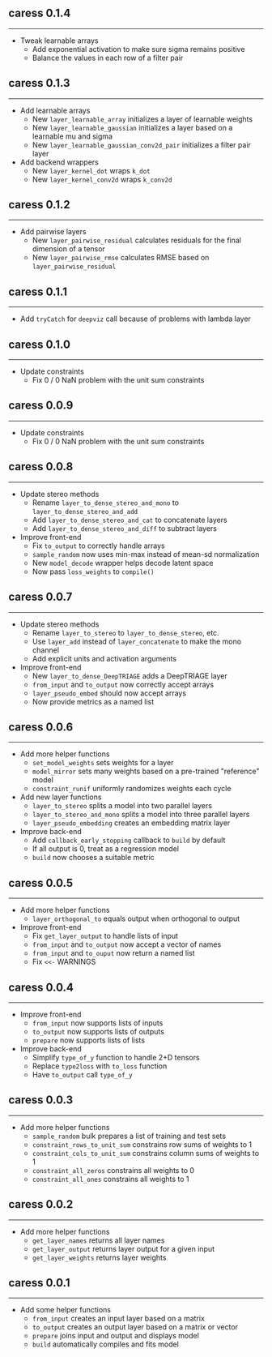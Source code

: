 ## caress 0.1.4
---------------------
* Tweak learnable arrays
    * Add exponential activation to make sure sigma remains positive
    * Balance the values in each row of a filter pair

## caress 0.1.3
---------------------
* Add learnable arrays
    * New `layer_learnable_array` initializes a layer of learnable weights
    * New `layer_learnable_gaussian` initializes a layer based on a learnable mu and sigma
    * New `layer_learnable_gaussian_conv2d_pair` initializes a filter pair layer
* Add backend wrappers
    * New `layer_kernel_dot` wraps `k_dot`
    * New `layer_kernel_conv2d` wraps `k_conv2d`

## caress 0.1.2
---------------------
* Add pairwise layers
    * New `layer_pairwise_residual` calculates residuals for the final dimension of a tensor
    * New `layer_pairwise_rmse` calculates RMSE based on `layer_pairwise_residual`

## caress 0.1.1
---------------------
* Add `tryCatch` for `deepviz` call because of problems with lambda layer

## caress 0.1.0
---------------------
* Update constraints
    * Fix 0 / 0 NaN problem with the unit sum constraints

## caress 0.0.9
---------------------
* Update constraints
    * Fix 0 / 0 NaN problem with the unit sum constraints

## caress 0.0.8
---------------------
* Update stereo methods
    * Rename `layer_to_dense_stereo_and_mono` to `layer_to_dense_stereo_and_add`
    * Add `layer_to_dense_stereo_and_cat` to concatenate layers
    * Add `layer_to_dense_stereo_and_diff` to subtract layers
* Improve front-end
    * Fix `to_output` to correctly handle arrays
    * `sample_random` now uses min-max instead of mean-sd normalization
    * New `model_decode` wrapper helps decode latent space
    * Now pass `loss_weights` to `compile()`

## caress 0.0.7
---------------------
* Update stereo methods
    * Rename `layer_to_stereo` to `layer_to_dense_stereo`, etc.
    * Use `layer_add` instead of `layer_concatenate` to make the mono channel
    * Add explicit units and activation arguments
* Improve front-end
    * New `layer_to_dense_DeepTRIAGE` adds a DeepTRIAGE layer
    * `from_input` and `to_output` now correctly accept arrays
    * `layer_pseudo_embed` should now accept arrays
    * Now provide metrics as a named list

## caress 0.0.6
---------------------
* Add more helper functions
    * `set_model_weights` sets weights for a layer
    * `model_mirror` sets many weights based on a pre-trained "reference" model
    * `constraint_runif` uniformly randomizes weights each cycle
* Add new layer functions
    * `layer_to_stereo` splits a model into two parallel layers
    * `layer_to_stereo_and_mono` splits a model into three parallel layers
    * `layer_pseudo_embedding` creates an embedding matrix layer
* Improve back-end
    * Add `callback_early_stopping` callback to `build` by default
    * If all output is 0, treat as a regression model
    * `build` now chooses a suitable metric

## caress 0.0.5
---------------------
* Add more helper functions
    * `layer_orthogonal_to` equals output when orthogonal to output
* Improve front-end
    * Fix `get_layer_output` to handle lists of input
    * `from_input` and `to_output` now accept a vector of names
    * `from_input` and `to_ouput` now return a named list
    * Fix `<<-` WARNINGS

## caress 0.0.4
---------------------
* Improve front-end
    * `from_input` now supports lists of inputs
    * `to_output` now supports lists of outputs
    * `prepare` now supports lists of lists
* Improve back-end
    * Simplify `type_of_y` function to handle 2+D tensors
    * Replace `type2loss` with `to_loss` function
    * Have `to_output` call `type_of_y`

## caress 0.0.3
---------------------
* Add more helper functions
    * `sample_random` bulk prepares a list of training and test sets
    * `constraint_rows_to_unit_sum` constrains row sums of weights to 1
    * `constraint_cols_to_unit_sum` constrains column sums of weights to 1
    * `constraint_all_zeros` constrains all weights to 0
    * `constraint_all_ones` constrains all weights to 1

## caress 0.0.2
---------------------
* Add more helper functions
    * `get_layer_names` returns all layer names
    * `get_layer_output` returns layer output for a given input
    * `get_layer_weights` returns layer weights

## caress 0.0.1
---------------------
* Add some helper functions
    * `from_input` creates an input layer based on a matrix
    * `to_output` creates an output layer based on a matrix or vector
    * `prepare` joins input and output and displays model
    * `build` automatically compiles and fits model
